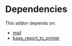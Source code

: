 # Dependencies

This addon depends on:

- [mail](../../odoo-bringout-oca-ocb-mail)
- [base_report_to_printer](../../odoo-bringout-oca-report-print-send-base_report_to_printer)
